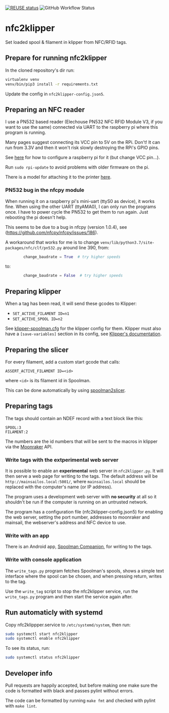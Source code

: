 <!--
SPDX-FileCopyrightText: 2024 Sebastian Andersson <sebastian@bittr.nu>

SPDX-License-Identifier: GPL-3.0-or-later
-->

[![REUSE status](https://api.reuse.software/badge/github.com/bofh69/nfc2klipper)](https://api.reuse.software/info/github.com/bofh69/nfc2klipper)
![GitHub Workflow Status](https://github.com/bofh69/nfc2klipper/actions/workflows/pylint.yml/badge.svg)


# nfc2klipper

Set loaded spool &amp; filament in klipper from NFC/RFID tags.

## Prepare for running nfc2klipper

In the cloned repository's dir run:
```sh
virtualenv venv
venv/bin/pip3 install -r requirements.txt
```

Update the config in `nfc2klipper-config.json5`.

## Preparing an NFC reader

I use a PN532 based reader (Elechouse PN532 NFC RFID Module V3, if you
want to use the same) connected via UART to the raspberry pi where this
program is running.


Many pages suggest connecting its VCC pin to 5V on the RPi. Don't!
It can run from 3.3V and then it won't risk slowly destroying the RPi's
GPIO pins.


See [here](https://learn.adafruit.com/adafruit-nfc-rfid-on-raspberry-pi/pi-serial-port)
for how to configure a raspberry pi for it (but change VCC pin...).

Run `sudo rpi-update` to avoid problems with older firmware on the pi.

There is a model for attaching it to the printer
[here](https://www.printables.com/model/798929-elechouse-pn532-v3-nfc-holder-for-voron-for-spoolm).


### PN532 bug in the nfcpy module

When running it on a raspberry pi's mini-uart (ttyS0 as device), it works fine.
When using the other UART (ttyAMA0), I can only run the programs once.
I have to power cycle the PN532 to get them to run again. Just rebooting
the pi doesn't help.

This seems to be due to a bug in nfcpy (version 1.0.4),
see (https://github.com/nfcpy/nfcpy/issues/186).

A workaround that works for me is to change
`venv/lib/python3.7/site-packages/nfc/clf/pn532.py`
around line 390, from:

```python
        change_baudrate = True  # try higher speeds
```

to:

```python
        change_baudrate = False  # try higher speeds
```



## Preparing klipper

When a tag has been read, it will send these gcodes to Klipper:

* `SET_ACTIVE_FILAMENT ID=n1`
* `SET_ACTIVE_SPOOL ID=n2`


See [klipper-spoolman.cfg](klipper-spoolman.cfg) for the klipper
config for them. Klipper must also have a `[save-variables]` section
in its config, see
[Klipper's documentation](https://www.klipper3d.org/Config_Reference.html#save_variables).


## Preparing the slicer

For every filament, add a custom start gcode that calls:

`ASSERT_ACTIVE_FILAMENT ID=<id>`

where `<id>` is its filament id in Spoolman.

This can be done automatically by using [spoolman2slicer](https://github.com/bofh69/spoolman2slicer).


## Preparing tags

The tags should contain an NDEF record with a text block like this:
```
SPOOL:3
FILAMENT:2
```

The numbers are the id numbers that will be sent to the macros in
klipper via the [Moonraker](https://github.com/Arksine/moonraker) API.

### Write tags with the **extperimental** web server

It is possible to enable an **experimental** web server in `nfc2klipper.py`.
It will then serve a web page for writing to the tags.
The default address will be `http://mainsailos.local:5001/`,
where `mainsailos.local` should be replaced with the computer's name (or IP address).

The program uses a development web server with **no security** at all so it
shouldn't be run if the computer is running on an untrusted network.

The program has a configuration file (nfc2klipper-config.json5) for
enabling the web server, setting the port number, addresses to moonraker
and mainsail, the webserver's address and NFC device to use.


### Write with an app

There is an Android app, [Spoolman Companion](https://github.com/V-aruu/SpoolCompanion), for writing
to the tags.

### Write with console application

The `write_tags.py` program fetches Spoolman's spools, shows a simple
text interface where the spool can be chosen, and when pressing return,
writes to the tag.

Use the `write_tag` script to stop the nfc2klipper service, run the
`write_tags.py` program and then start the service again after.



## Run automaticly with systemd

Copy nfc2klippper.service to `/etc/systemd/system`, then run:

```sh
sudo systemctl start nfc2klipper
sudo systemctl enable nfc2klipper
```

To see its status, run:
```sh
sudo systemctl status nfc2klipper
```

## Developer info

Pull requests are happily accepted, but before making one make sure
the code is formatted with black and passes pylint without errors.

The code can be formatted by running `make fmt` and checked with pylint
with `make lint`.
